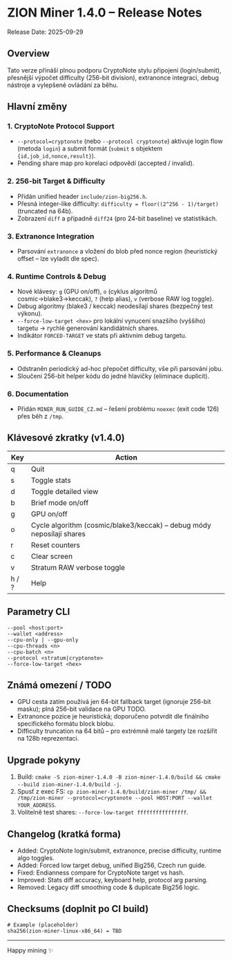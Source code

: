 # ZION Miner 1.4.0 – Release Notes

Release Date: 2025-09-29

## Overview
Tato verze přináší plnou podporu CryptoNote stylu připojení (login/submit), přesnější výpočet difficulty (256-bit division), extranonce integraci, debug nástroje a vylepšené ovládání za běhu.

## Hlavní změny
### 1. CryptoNote Protocol Support
- `--protocol=cryptonote` (nebo `--protocol cryptonote`) aktivuje login flow (metoda `login`) a submit formát (`submit` s objektem `{id,job_id,nonce,result}`).
- Pending share map pro korelaci odpovědí (accepted / invalid).

### 2. 256-bit Target & Difficulty
- Přidán unified header `include/zion-big256.h`.
- Přesná integer-like difficulty: `difficulty = floor((2^256 - 1)/target)` (truncated na 64b).
- Zobrazení `diff` a případně `diff24` (pro 24-bit baseline) ve statistikách.

### 3. Extranonce Integration
- Parsování `extranonce` a vložení do blob před nonce region (heuristický offset – lze vyladit dle spec).

### 4. Runtime Controls & Debug
- Nové klávesy: `g` (GPU on/off), `o` (cyklus algoritmů cosmic→blake3→keccak), `?` (help alias), `v` (verbose RAW log toggle).
- Debug algoritmy (blake3 / keccak) neodesílají shares (bezpečný test výkonu).
- `--force-low-target <hex>` pro lokální vynucení snazšího (vyššího) targetu → rychlé generování kandidátních shares.
- Indikátor `FORCED-TARGET` ve stats při aktivním debug targetu.

### 5. Performance & Cleanups
- Odstraněn periodický ad-hoc přepočet difficulty, vše při parsování jobu.
- Sloučení 256-bit helper kódu do jedné hlavičky (eliminace duplicit).

### 6. Documentation
- Přidán `MINER_RUN_GUIDE_CZ.md` – řešení problému `noexec` (exit code 126) přes běh z `/tmp`.

## Klávesové zkratky (v1.4.0)
| Key | Action |
|-----|--------|
| q | Quit |
| s | Toggle stats |
| d | Toggle detailed view |
| b | Brief mode on/off |
| g | GPU on/off |
| o | Cycle algorithm (cosmic/blake3/keccak) – debug módy neposílají shares |
| r | Reset counters |
| c | Clear screen |
| v | Stratum RAW verbose toggle |
| h / ? | Help |

## Parametry CLI
```
--pool <host:port>
--wallet <address>
--cpu-only | --gpu-only
--cpu-threads <n>
--cpu-batch <n>
--protocol <stratum|cryptonote>
--force-low-target <hex>
```

## Známá omezení / TODO
- GPU cesta zatím používá jen 64-bit fallback target (ignoruje 256-bit masku); plná 256-bit validace na GPU TODO.
- Extranonce pozice je heuristická; doporučeno potvrdit dle finálního specifického formátu block blobu.
- Difficulty truncation na 64 bitů – pro extrémně malé targety lze rozšířit na 128b reprezentaci.

## Upgrade pokyny
1. Build: `cmake -S zion-miner-1.4.0 -B zion-miner-1.4.0/build && cmake --build zion-miner-1.4.0/build -j`.
2. Spusť z exec FS: `cp zion-miner-1.4.0/build/zion-miner /tmp/ && /tmp/zion-miner --protocol=cryptonote --pool HOST:PORT --wallet YOUR_ADDRESS`.
3. Volitelně test shares: `--force-low-target ffffffffffffffff`.

## Changelog (kratká forma)
- Added: CryptoNote login/submit, extranonce, precise difficulty, runtime algo toggles.
- Added: Forced low target debug, unified Big256, Czech run guide.
- Fixed: Endianness compare for CryptoNote target vs hash.
- Improved: Stats diff accuracy, keyboard help, protocol arg parsing.
- Removed: Legacy diff smoothing code & duplicate Big256 logic.

## Checksums (doplnit po CI build)
```
# Example (placeholder)
sha256(zion-miner-linux-x86_64) = TBD
```

---
Happy mining ✨
